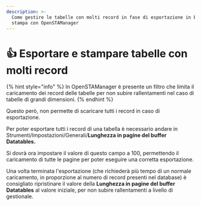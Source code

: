 ```yaml
---
description: >-
  Come gestire le tabelle con molti record in fase di esportazione in Excel o
  stampa con OpenSTAManager
---
```


# 👍 Esportare e stampare tabelle con molti record

{% hint style="info" %}
In OpenSTAManager è presente un filtro che limita il caricamento dei record delle tabelle per non subire rallentamenti nel caso di tabelle di grandi dimensioni.
{% endhint %}

Questo però, non permette di scaricare tutti i record in caso di esportazione.

Per poter esportare tutti i record di una tabella è necessario andare in Strumenti/Impostazioni/Generali/**Lunghezza in pagine del buffer Datatables.**

Si dovrà ora impostare il valore di questo campo a 100, permettendo il caricamento di tutte le pagine per poter eseguire una corretta esportazione.

Una volta terminata l'esportazione (che richiederà più tempo di un normale caricamento, in proporzione al numero di record presenti nel database) è consigliato ripristinare il valore della **Lunghezza in pagine del buffer Datatables** al valore iniziale, per non subire rallentamenti a livello di gestionale.
